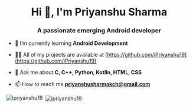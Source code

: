 <h1 align="center">Hi 👋, I'm Priyanshu Sharma</h1>
<h3 align="center">A passionate emerging Android developer</h3>

- 🌱 I’m currently learning **Android Development**

- 👨‍💻 All of my projects are available at [https://github.com/iPriyanshu19](https://github.com/iPriyanshu19)

- 💬 Ask me about **C, C++, Python, Kotlin, HTML, CSS**

- 📫 How to reach me **priyanshusharmakch@gmail.com**

<p><img align="left" src="https://github-readme-stats.vercel.app/api/top-langs?username=ipriyanshu19&show_icons=true&locale=en&layout=compact" alt="ipriyanshu19" /></p>

<p>&nbsp;<img align="center" src="https://github-readme-stats.vercel.app/api?username=ipriyanshu19&show_icons=true&locale=en" alt="ipriyanshu19" /></p>

